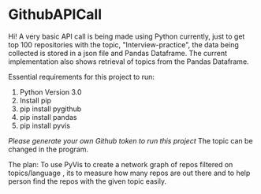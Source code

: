 # GithubAPICall
Hi!
A very basic API call is being made using Python currently, just to get top 100 repositories with the topic, "Interview-practice", the data being collected is stored in a json file and Pandas Dataframe. 
The current implementation also shows retrieval of topics from the Pandas Dataframe. 


Essential requirements for this project to run:
1. Python Version 3.0
2. Install pip
3. pip install pygithub 
4. pip install pandas 
5. pip install pyvis

*Please generate your own Github token to run this project*
The topic can be changed in the program. 

The plan: To use PyVis to create a network graph of repos filtered on topics/language , its to measure how many repos are out there and to help person find the repos with the given topic easily. 
